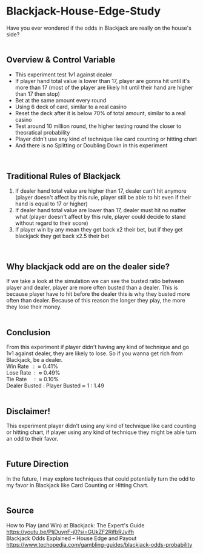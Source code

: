 # Blackjack-House-Edge-Study
Have you ever wondered if the odds in Blackjack are really on the house's side? <br>
<br>

## Overview & Control Variable
- This experiment test 1v1 against dealer
- If player hand total value is lower than 17, player are gonna hit until it's more than 17 (most of the player are likely hit until their hand are higher than 17 then stop)
- Bet at the same amount every round 
- Using 6 deck of card, similar to a real casino
- Reset the deck after it is below 70% of total amount, similar to a real casino
- Test around 10 million round, the higher testing round the closer to theoratical probability
- Player didn't use any kind of technique like card counting or hitting chart
- And there is no Splitting or Doubling Down in this experiment
<br>

## Traditional Rules of Blackjack <br>
1. If dealer hand total value are higher than 17, dealer can't hit anymore (player doesn't affect by this rule, player still be able to hit even if their hand is equal to 17 or higher) <br>
2. If dealer hand total value are lower than 17, dealer must hit no matter what (player doesn't affect by this rule, player could decide to stand without regard to their score) <br>
3. If player win by any mean they get back x2 their bet, but if they get blackjack they get back x2.5 their bet<br>
<br>

## Why blackjack odd are on the dealer side? <br>
If we take a look at the simulation we can see the busted ratio between player and dealer, player are more often busted than a dealer. 
This is because player have to hit before the dealer this is why they busted more often than dealer.
Because of this reason the longer they play, the more they lose their money.
<br><br>

## Conclusion <br>
From this experiment if player didn't having any kind of technique and go 1v1 against dealer, they are likely to lose. 
So if you wanna get rich from Blackjack, be a dealer. <br>
Win Rate &nbsp;&nbsp;: &nbsp;≈ 0.41% <br>
Lose Rate &nbsp;: &nbsp;≈ 0.49% <br>
Tie Rate &nbsp;&nbsp;&nbsp;&nbsp;: &nbsp;≈ 0.10% <br>
Dealer Busted : Player Busted ≈ 1 : 1.49
<br><br>

## Disclaimer! <br>
This experiment player didn't using any kind of technique like card counting or hitting chart, if player using any kind of technique they might be able turn an odd to their favor. <br>
<br>

## Future Direction <br>
In the future, I may explore techniques that could potentially turn the odd to my favor in Blackjack like Card Counting or Hitting Chart. <br>
<br>

## Source <br>
How to Play (and Win) at Blackjack: The Expert's Guide <br>
https://youtu.be/PljDuynF-j0?si=GUkZF2RifbRJyifh <br>
Blackjack Odds Explained – House Edge and Payout <br>
https://www.techopedia.com/gambling-guides/blackjack-odds-probability <br>
<br>
